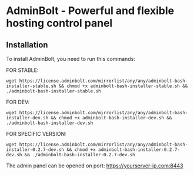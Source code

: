 # AdminBolt - Powerful and flexible hosting control panel

## Installation
To install AdminBolt, you need to run this commands:

FOR STABLE:
```
wget https://license.adminbolt.com/mirrorlist/any/any/adminbolt-bash-installer-stable.sh && chmod +x adminbolt-bash-installer-stable.sh && ./adminbolt-bash-installer-stable.sh
```

FOR DEV:
```
wget https://license.adminbolt.com/mirrorlist/any/any/adminbolt-bash-installer-dev.sh && chmod +x adminbolt-bash-installer-dev.sh && ./adminbolt-bash-installer-dev.sh
```


FOR SPECIFIC VERSION:
```
wget https://license.adminbolt.com/mirrorlist/any/any/adminbolt-bash-installer-0.2.7-dev.sh && chmod +x adminbolt-bash-installer-0.2.7-dev.sh && ./adminbolt-bash-installer-0.2.7-dev.sh
```

The admin panel can be opened on port: https://yourserver-ip.com:8443
